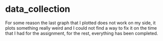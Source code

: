 # data_collection

For some reason the last graph that I plotted does not work on my side, it plots something really weird and I could not find a way to fix it on the time that I had for the assignment, for the rest, everything has been completed.